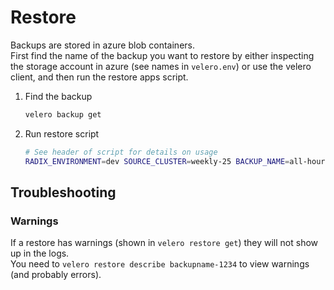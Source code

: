 # Restore

Backups are stored in azure blob containers.  
First find the name of the backup you want to restore by either inspecting the storage account in azure (see names in `velero.env`) or use the velero client, and then run the restore apps script.

1. Find the backup  
   ```sh
   velero backup get
   ```
1. Run restore script     
   ```sh
   # See header of script for details on usage
   RADIX_ENVIRONMENT=dev SOURCE_CLUSTER=weekly-25 BACKUP_NAME=all-hourly-20231219090009 ./restore_apps.sh
   ```

## Troubleshooting

### Warnings

If a restore has warnings (shown in `velero restore get`) they will not show up in the logs.  
You need to `velero restore describe backupname-1234` to view warnings (and probably errors).
